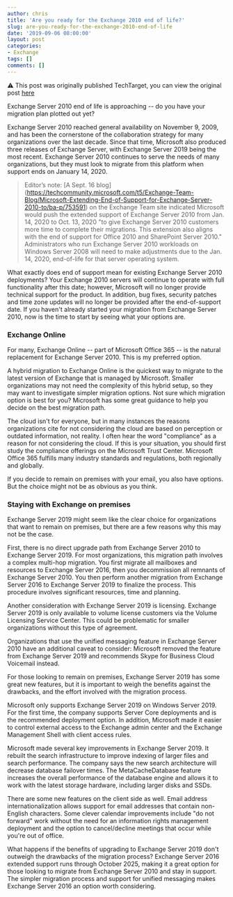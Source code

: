 ```yaml
---
author: chris
title: 'Are you ready for the Exchange 2010 end of life?'
slug: are-you-ready-for-the-exchange-2010-end-of-life
date: '2019-09-06 08:00:00'
layout: post
categories:
- Exchange
tags: []
comments: []
---
```


:warning: This post was originally published TechTarget, you can view the original post [here](https://searchwindowsserver.techtarget.com/tip/Are-you-ready-for-the-Exchange-2010-end-of-life)

Exchange Server 2010 end of life is approaching -- do you have your migration plan plotted out yet?

Exchange Server 2010 reached general availability on November 9, 2009, and has been the cornerstone of the collaboration strategy for many organizations over the last decade. Since that time, Microsoft also produced three releases of Exchange Server, with Exchange Server 2019 being the most recent. Exchange Server 2010 continues to serve the needs of many organizations, but they must look to migrate from this platform when support ends on January 14, 2020.

> Editor’s note: [A Sept. 16 blog] (https://techcommunity.microsoft.com/t5/Exchange-Team-Blog/Microsoft-Extending-End-of-Support-for-Exchange-Server-2010-to/ba-p/753591) on the Exchange Team site indicated Microsoft would push the extended support of Exchange Server 2010 from Jan. 14, 2020 to Oct. 13, 2020 "to give Exchange Server 2010 customers more time to complete their migrations. This extension also aligns with the end of support for Office 2010 and SharePoint Server 2010." Administrators who run Exchange Server 2010 workloads on Windows Server 2008 will need to make adjustments due to the Jan. 14, 2020, end-of-life for that server operating system.

What exactly does end of support mean for existing Exchange Server 2010 deployments? Your Exchange 2010 servers will continue to operate with full functionality after this date; however, Microsoft will no longer provide technical support for the product. In addition, bug fixes, security patches and time zone updates will no longer be provided after the end-of-support date. If you haven't already started your migration from Exchange Server 2010, now is the time to start by seeing what your options are.

### Exchange Online

For many, Exchange Online -- part of Microsoft Office 365 -- is the natural replacement for Exchange Server 2010. This is my preferred option.

A hybrid migration to Exchange Online is the quickest way to migrate to the latest version of Exchange that is managed by Microsoft. Smaller organizations may not need the complexity of this hybrid setup, so they may want to investigate simpler migration options. Not sure which migration option is best for you? Microsoft has some great guidance to help you decide on the best migration path.

The cloud isn't for everyone, but in many instances the reasons organizations cite for not considering the cloud are based on perception or outdated information, not reality. I often hear the word "compliance" as a reason for not considering the cloud. If this is your situation, you should first study the compliance offerings on the Microsoft Trust Center. Microsoft Office 365 fulfills many industry standards and regulations, both regionally and globally.

If you decide to remain on premises with your email, you also have options. But the choice might not be as obvious as you think.

### Staying with Exchange on premises

Exchange Server 2019 might seem like the clear choice for organizations that want to remain on premises, but there are a few reasons why this may not be the case.

First, there is no direct upgrade path from Exchange Server 2010 to Exchange Server 2019. For most organizations, this migration path involves a complex multi-hop migration. You first migrate all mailboxes and resources to Exchange Server 2016, then you decommission all remnants of Exchange Server 2010. You then perform another migration from Exchange Server 2016 to Exchange Server 2019 to finalize the process. This procedure involves significant resources, time and planning.

Another consideration with Exchange Server 2019 is licensing. Exchange Server 2019 is only available to volume license customers via the Volume Licensing Service Center. This could be problematic for smaller organizations without this type of agreement.

Organizations that use the unified messaging feature in Exchange Server 2010 have an additional caveat to consider: Microsoft removed the feature from Exchange Server 2019 and recommends Skype for Business Cloud Voicemail instead.

For those looking to remain on premises, Exchange Server 2019 has some great new features, but it is important to weigh the benefits against the drawbacks, and the effort involved with the migration process.

Microsoft only supports Exchange Server 2019 on Windows Server 2019. For the first time, the company supports Server Core deployments and is the recommended deployment option. In addition, Microsoft made it easier to control external access to the Exchange admin center and the Exchange Management Shell with client access rules.

Microsoft made several key improvements in Exchange Server 2019. It rebuilt the search infrastructure to improve indexing of larger files and search performance. The company says the new search architecture will decrease database failover times. The MetaCacheDatabase feature increases the overall performance of the database engine and allows it to work with the latest storage hardware, including larger disks and SSDs.

There are some new features on the client side as well. Email address internationalization allows support for email addresses that contain non-English characters. Some clever calendar improvements include "do not forward" work without the need for an information rights management deployment and the option to cancel/decline meetings that occur while you're out of office.

What happens if the benefits of upgrading to Exchange Server 2019 don't outweigh the drawbacks of the migration process? Exchange Server 2016 extended support runs through October 2025, making it a great option for those looking to migrate from Exchange Server 2010 and stay in support. The simpler migration process and support for unified messaging makes Exchange Server 2016 an option worth considering.
